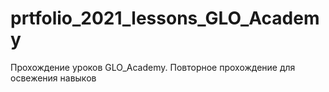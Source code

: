 # prtfolio_2021_lessons_GLO_Academy
Прохождение уроков GLO_Academy. Повторное прохождение для освежения навыков
